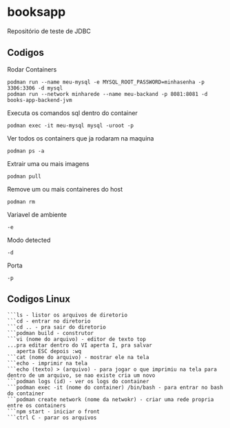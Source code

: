 # booksapp
Repositório de teste de JDBC

## Codigos

Rodar Containers
```shell script
podman run --name meu-mysql -e MYSQL_ROOT_PASSWORD=minhasenha -p 3306:3306 -d mysql 
podman run --network minharede --name meu-backand -p 8081:8081 -d books-app-backend-jvm
```
Executa os comandos sql dentro do container
```shell script
podman exec -it meu-mysql mysql -uroot -p
```

Ver todos os containers que ja rodaram na maquina
```shell script
podman ps -a
```
Extrair uma ou mais imagens
```shell script
podman pull
```
Remove um ou mais containeres do host
```shell script
podman rm
```
Variavel de ambiente
```shell script
-e
```
Modo detected
```shell script
-d 
```
Porta
```shell script
-p
```

## Codigos Linux
```pwd - diretorio que estou
```ls - listor os arquivos de diretorio
```cd - entrar no diretorio
```cd .. - pra sair do diretorio
```podman build - construtor
```vi (nome do arquivo) - editor de texto top
...pra editar dentro do VI aperta I, pra salvar
   aperta ESC depois :wq
```cat (nome do arquivo) - mostrar ele na tela
```echo - imprimir na tela
```echo (texto) > (arquivo) - para jogar o que imprimiu na tela para dentro de um arquivo, se nao existe cria um novo
```podman logs (id) - ver os logs do container
```podman exec -it (nome do container) /bin/bash - para entrar no bash do container
```podman create network (nome da netwokr) - criar uma rede propria entre os containers
```npm start - iniciar o front
```ctrl C - parar os arquivos



